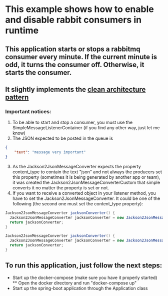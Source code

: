 # This example shows how to enable and disable rabbit consumers in runtime

## This application starts or stops a rabbitmq consumer every minute. If the current minute is odd, it turns the consumer off. Otherwise, it starts the consumer.

## It slightly implements the [clean architecture pattern](https://8thlight.com/blog/uncle-bob/2012/08/13/the-clean-architecture.html) 

### Important notices:
1. To be able to start and stop a consumer, you must use the SimpleMessageListenerContainer (if you find any other way, just let me know)
2. The JSON expected to be posted in the queue is
```json
{
    "text": "message very important"
}
```
3. As the Jackson2JsonMessageConverter expects the property content_type to contain the text "json" and not always the producers set this property (sometimes it is being generated by another app or team), it was created the Jackson2JsonMessageConverterCustom that simple converts it no matter the property is set or not.
4. If you want to receive a converted object in your listener method, you have to set the Jackson2JsonMessageConverter. It could be one of the following (the second one must set the content_type property):
```java
Jackson2JsonMessageConverter jacksonConverter() {
  Jackson2JsonMessageConverter jacksonConverter = new Jackson2JsonMessageConverterCustom(ImportantMessage.class);
  return jacksonConverter;
}
```

```java
Jackson2JsonMessageConverter jacksonConverter() {
  Jackson2JsonMessageConverter jacksonConverter = new Jackson2JsonMessageConverter();
  return jacksonConverter;
}
```

## To run this application, just follow the next steps:
* Start up the docker-compose (make sure you have it properly started)
** Open the docker directory and run "docker-compose up"
* Start up the spring-boot application through the Application class


